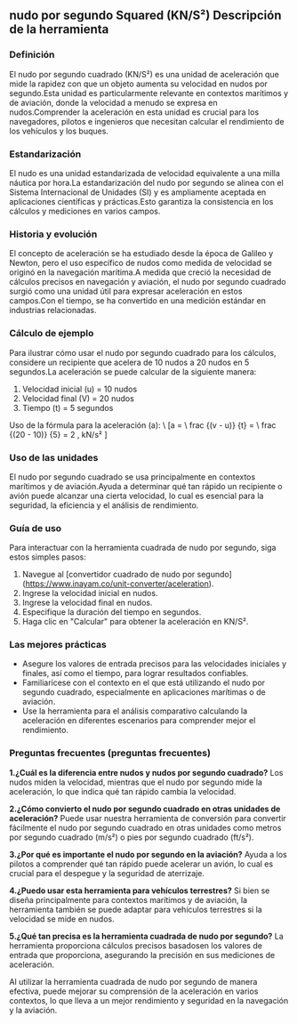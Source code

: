 ## nudo por segundo Squared (KN/S²) Descripción de la herramienta

### Definición
El nudo por segundo cuadrado (KN/S²) es una unidad de aceleración que mide la rapidez con que un objeto aumenta su velocidad en nudos por segundo.Esta unidad es particularmente relevante en contextos marítimos y de aviación, donde la velocidad a menudo se expresa en nudos.Comprender la aceleración en esta unidad es crucial para los navegadores, pilotos e ingenieros que necesitan calcular el rendimiento de los vehículos y los buques.

### Estandarización
El nudo es una unidad estandarizada de velocidad equivalente a una milla náutica por hora.La estandarización del nudo por segundo se alinea con el Sistema Internacional de Unidades (SI) y es ampliamente aceptada en aplicaciones científicas y prácticas.Esto garantiza la consistencia en los cálculos y mediciones en varios campos.

### Historia y evolución
El concepto de aceleración se ha estudiado desde la época de Galileo y Newton, pero el uso específico de nudos como medida de velocidad se originó en la navegación marítima.A medida que creció la necesidad de cálculos precisos en navegación y aviación, el nudo por segundo cuadrado surgió como una unidad útil para expresar aceleración en estos campos.Con el tiempo, se ha convertido en una medición estándar en industrias relacionadas.

### Cálculo de ejemplo
Para ilustrar cómo usar el nudo por segundo cuadrado para los cálculos, considere un recipiente que acelera de 10 nudos a 20 nudos en 5 segundos.La aceleración se puede calcular de la siguiente manera:

1. Velocidad inicial (u) = 10 nudos
2. Velocidad final (V) = 20 nudos
3. Tiempo (t) = 5 segundos

Uso de la fórmula para la aceleración (a):
\ [a = \ frac {(v - u)} {t} = \ frac {(20 - 10)} {5} = 2 \, kN/s² \]

### Uso de las unidades
El nudo por segundo cuadrado se usa principalmente en contextos marítimos y de aviación.Ayuda a determinar qué tan rápido un recipiente o avión puede alcanzar una cierta velocidad, lo cual es esencial para la seguridad, la eficiencia y el análisis de rendimiento.

### Guía de uso
Para interactuar con la herramienta cuadrada de nudo por segundo, siga estos simples pasos:
1. Navegue al [convertidor cuadrado de nudo por segundo] (https://www.inayam.co/unit-converter/aceleration).
2. Ingrese la velocidad inicial en nudos.
3. Ingrese la velocidad final en nudos.
4. Especifique la duración del tiempo en segundos.
5. Haga clic en "Calcular" para obtener la aceleración en KN/S².

### Las mejores prácticas
- Asegure los valores de entrada precisos para las velocidades iniciales y finales, así como el tiempo, para lograr resultados confiables.
- Familiarícese con el contexto en el que está utilizando el nudo por segundo cuadrado, especialmente en aplicaciones marítimas o de aviación.
- Use la herramienta para el análisis comparativo calculando la aceleración en diferentes escenarios para comprender mejor el rendimiento.

### Preguntas frecuentes (preguntas frecuentes)

**1.¿Cuál es la diferencia entre nudos y nudos por segundo cuadrado?**
Los nudos miden la velocidad, mientras que el nudo por segundo mide la aceleración, lo que indica qué tan rápido cambia la velocidad.

**2.¿Cómo convierto el nudo por segundo cuadrado en otras unidades de aceleración?**
Puede usar nuestra herramienta de conversión para convertir fácilmente el nudo por segundo cuadrado en otras unidades como metros por segundo cuadrado (m/s²) o pies por segundo cuadrado (ft/s²).

**3.¿Por qué es importante el nudo por segundo en la aviación?**
Ayuda a los pilotos a comprender qué tan rápido puede acelerar un avión, lo cual es crucial para el despegue y la seguridad de aterrizaje.

**4.¿Puedo usar esta herramienta para vehículos terrestres?**
Si bien se diseña principalmente para contextos marítimos y de aviación, la herramienta también se puede adaptar para vehículos terrestres si la velocidad se mide en nudos.

**5.¿Qué tan precisa es la herramienta cuadrada de nudo por segundo?**
La herramienta proporciona cálculos precisos basados ​​en los valores de entrada que proporciona, asegurando la precisión en sus mediciones de aceleración.

Al utilizar la herramienta cuadrada de nudo por segundo de manera efectiva, puede mejorar su comprensión de la aceleración en varios contextos, lo que lleva a un mejor rendimiento y seguridad en la navegación y la aviación.